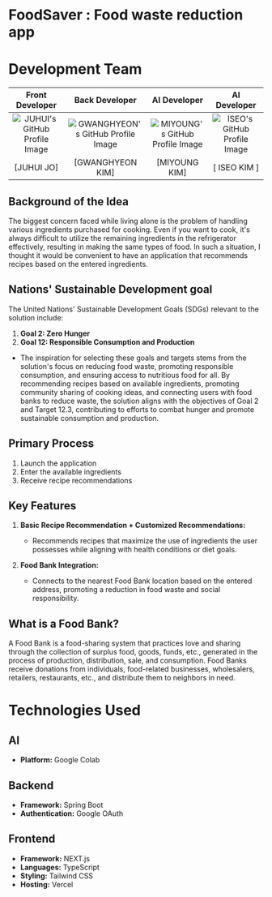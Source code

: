 # FoodSaver : Food waste reduction app

# Development Team

|                                  Front Developer                                     |                                 Back Developer                                 |                                 AI Developer                                     |                                 AI Developer                                 |
| :-------------------------------------------------------------------: | :------------------------------------------------------------------: | :-------------------------------------------------------------------: | :-------------------------------------------------------------------: |
| ![JUHUI's GitHub Profile Image](https://github.com/juhui88.png) |![GWANGHYEON's GitHub Profile Image](https://github.com/g00hyun.png) |  ![MIYOUNG's GitHub Profile Image](https://github.com/miy0ung.png) | ![ISEO's GitHub Profile Image](https://github.com/iseo6702.png) |
|                  [JUHUI JO]               |                 [GWANGHYEON KIM]                 |                 [MIYOUNG KIM]                 |                 [ ISEO KIM ]                 |


## Background of the Idea

The biggest concern faced while living alone is the problem of handling various ingredients purchased for cooking. Even if you want to cook, it's always difficult to utilize the remaining ingredients in the refrigerator effectively, resulting in making the same types of food. In such a situation, I thought it would be convenient to have an application that recommends recipes based on the entered ingredients.

## Nations' Sustainable Development goal
The United Nations' Sustainable Development Goals (SDGs) relevant to the solution include:

1. **Goal 2: Zero Hunger**
2. **Goal 12: Responsible Consumption and Production**
- The inspiration for selecting these goals and targets stems from the solution's focus on reducing food waste, promoting responsible consumption, and ensuring access to nutritious food for all. By recommending recipes based on available ingredients, promoting community sharing of cooking ideas, and connecting users with food banks to reduce waste, the solution aligns with the objectives of Goal 2 and Target 12.3, contributing to efforts to combat hunger and promote sustainable consumption and production.

## Primary Process

1. Launch the application
2. Enter the available ingredients
3. Receive recipe recommendations

## Key Features

1. **Basic Recipe Recommendation + Customized Recommendations:**
   - Recommends recipes that maximize the use of ingredients the user possesses while aligning with health conditions or diet goals.

2. **Food Bank Integration:**
   - Connects to the nearest Food Bank location based on the entered address, promoting a reduction in food waste and social responsibility.

## What is a Food Bank?

A Food Bank is a food-sharing system that practices love and sharing through the collection of surplus food, goods, funds, etc., generated in the process of production, distribution, sale, and consumption. Food Banks receive donations from individuals, food-related businesses, wholesalers, retailers, restaurants, etc., and distribute them to neighbors in need.


# Technologies Used

## AI
- **Platform:** Google Colab

## Backend
- **Framework:** Spring Boot
- **Authentication:** Google OAuth

## Frontend
- **Framework:** NEXT.js
- **Languages:** TypeScript
- **Styling:** Tailwind CSS
- **Hosting:** Vercel


